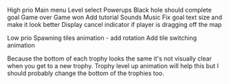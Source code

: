 High prio
Main menu
Level select
Powerups
Black hole should complete goal
Game over
Game won
Add tutorial
Sounds
Music
Fix goal text size and make it look better
Display cancel indicator if player is dragging off the map

Low prio
Spawning tiles animation - add rotation
Add tile switching animation

Because the bottom of each trophy looks the same it's not visually clear when you get to a new trophy.
Trophy level up animation will help this but I should probably change the bottom of the trophies too.
